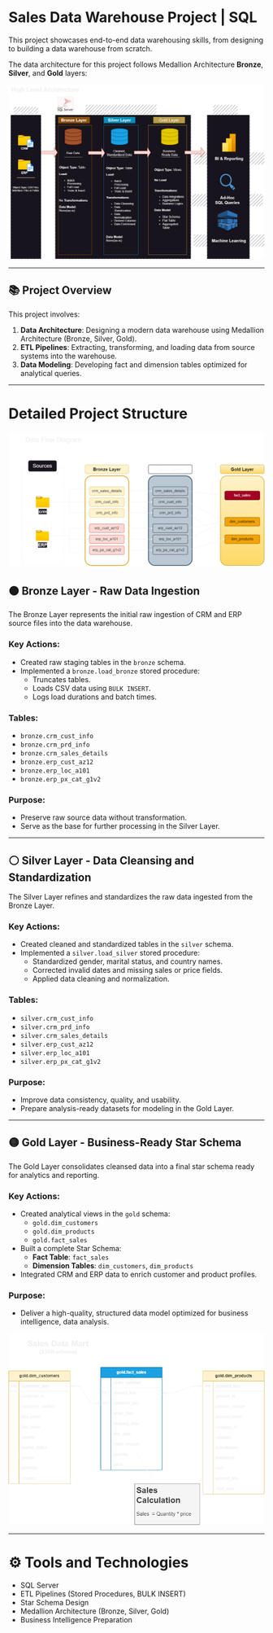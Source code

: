 # Sales Data Warehouse Project | SQL
This project showcases end-to-end data warehousing skills, from designing to building a data warehouse from scratch.


The data architecture for this project follows Medallion Architecture **Bronze**, **Silver**, and **Gold** layers:

![Data Architecture](docs/Data%20Warehouse%20Architecture%20.png)


---

## 📚 Project Overview

This project involves:
1. **Data Architecture**: Designing a modern data warehouse using Medallion Architecture (Bronze, Silver, Gold).
2. **ETL Pipelines**: Extracting, transforming, and loading data from source systems into the warehouse.
3. **Data Modeling**: Developing fact and dimension tables optimized for analytical queries.

---

# Detailed Project Structure

![star_schema](docs/data_flow_diagram.png)

## 🟤 Bronze Layer - Raw Data Ingestion

The Bronze Layer represents the initial raw ingestion of CRM and ERP source files into the data warehouse.

### Key Actions:
- Created raw staging tables in the `bronze` schema.
- Implemented a `bronze.load_bronze` stored procedure:
  - Truncates tables.
  - Loads CSV data using `BULK INSERT`.
  - Logs load durations and batch times.

### Tables:
- `bronze.crm_cust_info`
- `bronze.crm_prd_info`
- `bronze.crm_sales_details`
- `bronze.erp_cust_az12`
- `bronze.erp_loc_a101`
- `bronze.erp_px_cat_g1v2`

### Purpose:
- Preserve raw source data without transformation.
- Serve as the base for further processing in the Silver Layer.

---

## ⚪ Silver Layer - Data Cleansing and Standardization

The Silver Layer refines and standardizes the raw data ingested from the Bronze Layer.

### Key Actions:
- Created cleaned and standardized tables in the `silver` schema.
- Implemented a `silver.load_silver` stored procedure:
  - Standardized gender, marital status, and country names.
  - Corrected invalid dates and missing sales or price fields.
  - Applied data cleaning and normalization.

### Tables:
- `silver.crm_cust_info`
- `silver.crm_prd_info`
- `silver.crm_sales_details`
- `silver.erp_cust_az12`
- `silver.erp_loc_a101`
- `silver.erp_px_cat_g1v2`

### Purpose:
- Improve data consistency, quality, and usability.
- Prepare analysis-ready datasets for modeling in the Gold Layer.


---

## 🟡 Gold Layer - Business-Ready Star Schema

The Gold Layer consolidates cleansed data into a final star schema ready for analytics and reporting.

### Key Actions:
- Created analytical views in the `gold` schema:
  - `gold.dim_customers`
  - `gold.dim_products`
  - `gold.fact_sales`
- Built a complete Star Schema:
  - **Fact Table**: `fact_sales`
  - **Dimension Tables**: `dim_customers`, `dim_products`
- Integrated CRM and ERP data to enrich customer and product profiles.

### Purpose:
- Deliver a high-quality, structured data model optimized for business intelligence, data analysis.

![star_schema](docs/data_model.png)

---

# ⚙️ Tools and Technologies

- SQL Server
- ETL Pipelines (Stored Procedures, BULK INSERT)
- Star Schema Design
- Medallion Architecture (Bronze, Silver, Gold)
- Business Intelligence Preparation


